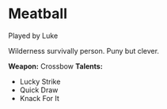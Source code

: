 # Meatball

Played by Luke
 
Wilderness survivally person. Puny but clever. 

**Weapon:** Crossbow
**Talents:** 
- Lucky Strike
- Quick Draw
- Knack For It

